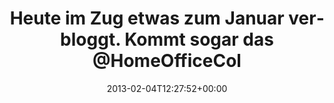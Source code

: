 ---
retweeted: false
source: <a href="http://termtter.org/" rel="nofollow">Termtter</a>
entities:
  hashtags: []
  symbols: []
  user_mentions: []
  urls:
  - url: https://t.co/n5bDtofG
    expanded_url: https://bascht.com/blog/2013/02/04/retrospektive/
    display_url: bascht.com/blog/2013/02/0…
    indices:
    - '86'
    - '107'
display_text_range:
- '0'
- '107'
favorite_count: '0'
id_str: '298407525152354306'
truncated: false
retweet_count: '0'
id: '298407525152354306'
possibly_sensitive: false
created_at: Mon Feb 04 12:27:52 +0000 2013
favorited: false
full_text: Heute im Zug etwas zum Januar verbloggt. Kommt sogar das [@HomeOfficeCologne](https://twitter.com/HomeOfficeCologne)
  drin vor.
lang: de
quote_url: https://bascht.com/blog/2013/02/04/retrospektive/
tags:
- pesos/twitter
date: '2013-02-04T12:27:52+00:00'
src: https://twitter.com/bascht/status/298407525152354306
original_url: https://twitter.com/bascht/status/298407525152354306
type: twitter_tweet
text: Heute im Zug etwas zum Januar verbloggt. Kommt sogar das [@HomeOfficeCologne](https://twitter.com/HomeOfficeCologne)
  drin vor.
title: Heute im Zug etwas zum Januar verbloggt. Kommt sogar das @HomeOfficeCol

---